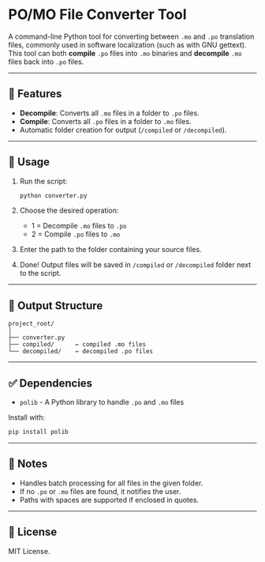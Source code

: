 # PO/MO File Converter Tool

A command-line Python tool for converting between `.mo` and `.po` translation files, commonly used in software localization (such as with GNU gettext). This tool can both **compile** `.po` files into `.mo` binaries and **decompile** `.mo` files back into `.po` files.

---

## 🔧 Features

- **Decompile**: Converts all `.mo` files in a folder to `.po` files.
- **Compile**: Converts all `.po` files in a folder to `.mo` files.
- Automatic folder creation for output (`/compiled` or `/decompiled`).

---

## 🚀 Usage

1. Run the script:
   ```bash
   python converter.py
   ```

2. Choose the desired operation:
   - 1 = Decompile `.mo` files to `.po`
   - 2 = Compile `.po` files to `.mo`

3. Enter the path to the folder containing your source files.

4. Done! Output files will be saved in `/compiled` or `/decompiled` folder next to the script.

---

## 📁 Output Structure

```
project_root/
│
├── converter.py
├── compiled/      ← compiled .mo files
└── decompiled/    ← decompiled .po files
```

---

## ✅ Dependencies

- `polib` - A Python library to handle `.po` and `.mo` files

Install with:

```bash
pip install polib
```

---

## 📌 Notes

- Handles batch processing for all files in the given folder.
- If no `.po` or `.mo` files are found, it notifies the user.
- Paths with spaces are supported if enclosed in quotes.

---

## 📃 License

MIT License.
